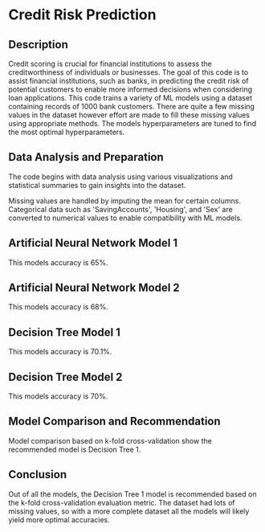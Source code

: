 # Credit Risk Prediction

## Description
Credit scoring is crucial for financial institutions to assess the creditworthiness of individuals or businesses. The goal of this code is to assist financial institutions, such as banks, in predicting the credit risk of potential customers to enable more informed decisions when considering loan applications. This code trains a variety of ML models using a dataset containing records of 1000 bank customers. There are quite a few missing values in the dataset however effort are made to fill these missing values using appropriate methods. The models hyperparameters are tuned to find the most optimal hyperparameters.

## Data Analysis and Preparation
The code begins with data analysis using various visualizations and statistical summaries to gain insights into the dataset.

Missing values are handled by imputing the mean for certain columns. Categorical data such as 'SavingAccounts', 'Housing', and 'Sex' are converted to numerical values to enable compatibility with ML models.

## Artificial Neural Network Model 1
This models accuracy is 65%.

## Artificial Neural Network Model 2
This models accuracy is 68%.

## Decision Tree Model 1
This models accuracy is 70.1%.

## Decision Tree Model 2
This models accuracy is 70%.

## Model Comparison and Recommendation
Model comparison based on k-fold cross-validation show the recommended model is Decision Tree 1.


## Conclusion
Out of all the models, the Decision Tree 1 model is recommended based on the k-fold cross-validation evaluation metric. The dataset had lots of missing values, so with a more complete dataset all the models will likely yield more optimal accuracies.
